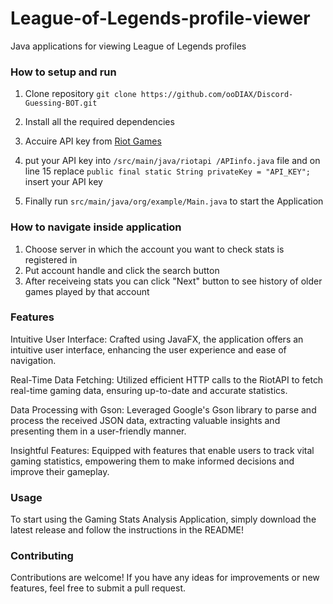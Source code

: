 # **League-of-Legends-profile-viewer**

Java applications for viewing League of Legends profiles

### **How to setup and run**

1.  Clone repository
`git clone https://github.com/ooDIAX/Discord-Guessing-BOT.git`

2. Install all the required dependencies
3.  Accuire API key from [Riot Games](https://developer.riotgames.com/apis "Riot Games")
4. put your API key into  `/src/main/java/riotapi
/APIinfo.java` file and on line 15 replace `public final static String privateKey = "API_KEY";`
insert your API key
5. Finally run `src/main/java/org/example/Main.java` to start the Application

### **How to navigate inside application**

1. Choose server in which the account you want to check stats is registered in
2. Put account handle and click the search button
3. After receiveing stats you can click "Next" button to see history of older games played by that account


### **Features**

Intuitive User Interface: Crafted using JavaFX, the application offers an intuitive user interface, enhancing the user experience and ease of navigation.

Real-Time Data Fetching: Utilized efficient HTTP calls to the RiotAPI to fetch real-time gaming data, ensuring up-to-date and accurate statistics.

Data Processing with Gson: Leveraged Google's Gson library to parse and process the received JSON data, extracting valuable insights and presenting them in a user-friendly manner.

Insightful Features: Equipped with features that enable users to track vital gaming statistics, empowering them to make informed decisions and improve their gameplay.


### **Usage**

To start using the Gaming Stats Analysis Application, simply download the latest release and follow the instructions in the README!

### **Contributing**

Contributions are welcome! If you have any ideas for improvements or new features, feel free to submit a pull request.
